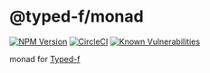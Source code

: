 # @typed-f/monad

[![NPM Version](https://img.shields.io/npm/v/@typed-f/monad/latest.svg?logo=npm&label=latest&colorB=blue)][monad-npm] [![CircleCI](https://img.shields.io/circleci/project/github/RedSparr0w/node-csgo-parser/master.svg?logo=circleci)](https://circleci.com/gh/Ailrun/typed-f/tree/master) [![Known Vulnerabilities](https://snyk.io/test/github/Ailrun/typed-f/badge.svg?targetFile=packages%2Fmonad%2Fpackage.json)](https://snyk.io/test/github/Ailrun/typed-f?targetFile=packages%2Fmonad%2Fpackage.json)

monad for [Typed-f](repo-github)

[repo-github]: https://github.com/Ailrun/typed-f
[releases-github]: https://github.com/Ailrun/typed-f/releases

[applicative-github]: https://github.com/Ailrun/typed-f/tree/master/packages/applicative
[either-github]: https://github.com/Ailrun/typed-f/tree/master/packages/either
[function-github]: https://github.com/Ailrun/typed-f/tree/master/packages/function
[functor-github]: https://github.com/Ailrun/typed-f/tree/master/packages/functor
[matchable-github]: https://github.com/Ailrun/typed-f/tree/master/packages/matchable
[maybe-github]: https://github.com/Ailrun/typed-f/tree/master/packages/maybe
[monad-github]: https://github.com/Ailrun/typed-f/tree/master/packages/monad
[setoid-github]: https://github.com/Ailrun/typed-f/tree/master/packages/setoid
[tagged-github]: https://github.com/Ailrun/typed-f/tree/master/packages/tagged

[applicative-npm]: https://www.npmjs.com/package/@typed-f/applicative
[either-npm]: https://www.npmjs.com/package/@typed-f/either
[function-npm]: https://www.npmjs.com/package/@typed-f/function
[functor-npm]: https://www.npmjs.com/package/@typed-f/functor
[matchable-npm]: https://www.npmjs.com/package/@typed-f/matchable
[maybe-npm]: https://www.npmjs.com/package/@typed-f/maybe
[monad-npm]: https://www.npmjs.com/package/@typed-f/monad
[setoid-npm]: https://www.npmjs.com/package/@typed-f/setoid
[tagged-npm]: https://www.npmjs.com/package/@typed-f/tagged
